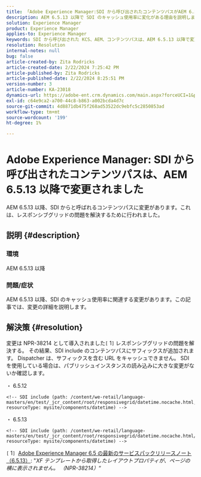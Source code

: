 ```yaml
---
title: 「Adobe Experience Manager:SDI から呼び出されたコンテンツパスがAEM 6.5.13 から変更されました」
description: AEM 6.5.13 以降で SDI のキャッシュ使用率に変化がある理由を説明します。
solution: Experience Manager
product: Experience Manager
applies-to: Experience Manager
keywords: SDI から呼び出された KCS、AEM、コンテンツパスは、AEM 6.5.13 以降で変更されました
resolution: Resolution
internal-notes: null
bug: false
article-created-by: Zita Rodricks
article-created-date: 2/22/2024 7:25:42 PM
article-published-by: Zita Rodricks
article-published-date: 2/22/2024 8:25:51 PM
version-number: 3
article-number: KA-23018
dynamics-url: https://adobe-ent.crm.dynamics.com/main.aspx?forceUCI=1&pagetype=entityrecord&etn=knowledgearticle&id=64c15a26-b8d1-ee11-9079-6045bd0061cb
exl-id: c64e9ca2-a700-44c8-b863-a002bcda4d7c
source-git-commit: 4d8871db475f268ad53522dc9ebfc5c2850853ad
workflow-type: tm+mt
source-wordcount: '199'
ht-degree: 1%

---
```


# Adobe Experience Manager: SDI から呼び出されたコンテンツパスは、AEM 6.5.13 以降で変更されました


AEM 6.5.13 以降、SDI からと呼ばれるコンテンツパスに変更があります。これは、レスポンシブグリッドの問題を解決するために行われました。

## 説明 {#description}


### <b>環境</b>

AEM 6.5.13 以降

### 問題/症状

AEM 6.5.13 以降、SDI のキャッシュ使用率に関連する変更があります。この記事では、変更の詳細を説明します。


## 解決策 {#resolution}


変更は NPR-38214 として導入されました`[` 1`]`  レスポンシブグリッドの問題を解決する。 その結果、SDI include のコンテンツパスにサフィックスが追加されます。 Dispatcher は、サフィックスを含む URL をキャッシュできません。 SDI を使用している場合は、パブリッシュインスタンスの読み込みに大きな変更がないか確認します。

・ 6.5.12




```
<!-- SDI include (path: /content/we-retail/language-masters/en/test/_jcr_content/root/responsivegrid/datetime.nocache.html, resourceType: mysite/components/datetime) -->
```




・ 6.5.13




```
<!-- SDI include (path: /content/we-retail/language-masters/en/test/_jcr_content/root/responsivegrid/datetime.nocache.html/mysite/components/datetime, resourceType: mysite/components/datetime) -->
```




`[` 1`]`  [Adobe Experience Manager 6.5 の最新のサービスパックリリースノート（6.5.13）](https://experienceleague.adobe.com/docs/experience-manager-65/content/release-notes/service-pack/6-5-13.html): &quot;*XF テンプレートから取得したレイアウトプロパティが、ページの横に表示されません。 （NPR-38214）*“
